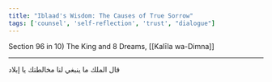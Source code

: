 ```yaml
---
title: "Iblaad's Wisdom: The Causes of True Sorrow"
tags: ['counsel', 'self-reflection', 'trust', "dialogue"]
---
```


 Section 96 in 10) The King and 8 Dreams, [[Kalīla wa-Dimna]]

---
قال الملك ما ينبغي لنا مخالطتك يا إبلاد
